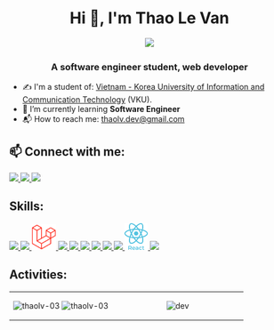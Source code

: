 <h1 align="center">Hi 👋, I'm Thao Le Van</h1>
<p align="center"><img src="https://img.icons8.com/color/48/null/vietnam-circular.png"/></p>
<p align="center">
  <h3 align="center">A software engineer student, web developer</h3>
</p>

- ✍ I'm a student of: [Vietnam - Korea University of Information and Communication Technology](https://vku.udn.vn) (VKU).
- 🌱 I’m currently learning **Software Engineer**
- 📬 How to reach me: <a href="mailto:thaolv.dev@gmail.com">thaolv.dev@gmail.com</a>

## 📫 Connect with me:

<p align="left">
  <a href="https://linkedin.com/in/thaolv03" target="_blank">
    <img src="https://img.icons8.com/color/48/null/linkedin.png"/>
  </a>
  <a href="https://twitter.com/thaolv03" alt="Twitter">
   <img src="https://img.icons8.com/color/96/null/twitter--v1.png" width="50px"/>
  </a>
  <a href="https://www.facebook.com/thaolv.03" alt="Facebook">
    <img src="https://img.icons8.com/fluent/48/000000/facebook-new.png" target="_blank"  />
  </a>
</p>

## Skills:
<p align="left">
  <a href="https://www.mysql.com/" alt="mysql">
    <img src="https://img.icons8.com/color/48/null/mysql.png" target="_blank"/>
  </a>
  <a href="https://www.java.com/en/" alt="java">
    <img src="https://img.icons8.com/color/48/null/java-coffee-cup-logo--v1.png" target="_blank"/>
  </a>
  <a href="https://laravel.com/" alt="laravel">
    <img src="images/laravel-1.png" target="_blank" width="44px"/>
  </a>
  <a href="https://www.javascript.com/" alt="javascript">
    <img src="https://img.icons8.com/color/48/null/javascript--v1.png" target="_blank"/>
  </a>
  <a href="https://www.typescriptlang.org/" alt="typescript">
    <img src="https://img.icons8.com/color/48/null/typescript.png" target="_blank"/>
  </a>
  <a href="https://kotlinlang.org/" alt="kotlin">
    <img src="https://img.icons8.com/color/48/null/kotlin.png" target="_blank"/>
  </a>
  <a href="https://nodejs.dev/en/" alt="nodejs">
    <img src="https://img.icons8.com/color/48/null/nodejs.png"/>
  </a>
  <a href="https://cplusplus.com/" alt="cpp">
    <img src="https://img.icons8.com/color/48/null/c-plus-plus-logo.png" target="_blank"/>
  </a>
  <a href="https://sass-lang.com/" alt="sass">
    <img src="https://img.icons8.com/color/48/null/sass.png" target="_blank"/>
  </a>
  <a href="https://beta.reactjs.org/" alt="react">
    <img src="images/react.png" target="_blank" width="42px"/>
  </a>
  <a href="https://git-scm.com/" alt="git">
    <img src="https://img.icons8.com/color/48/000000/git.png" target="_blank"/>
  </a>
</p>

## Activities:

<table style="width:100%;">
  <tr>
    <td width="44%">
      <img src="https://github-readme-stats.vercel.app/api/top-langs/?username=thaolv-03&bg_color=FFFFFF00&text_color=179fa3&layout=compact&hide=CSS&langs_count=10" alt="thaolv-03" width="100%"/>
      <img src="https://github-readme-stats.vercel.app/api?username=thaolv-03&bg_color=FFFFFF00&text_color=179fa3&show_icons=true&count_private=true&include_all_commits=true&custom_title=Works%20on%20Github" alt="thaolv-03" width="100%"/>
    </td>
    <td width="56%">
      <p align="center"> 
        <img src="https://cdn.dribbble.com/users/1059583/screenshots/4171367/coding-freak.gif" alt="dev" width="100%"/>
      </p>
    </td>
  </tr>
</table>
